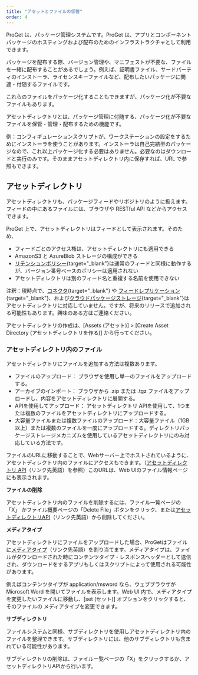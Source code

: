 ```yaml
---
title: "アセットとファイルの保管"
order: 4
---
```


ProGet は、パッケージ管理システムです。ProGet は、アプリとコンポーネントパッケージのホスティングおよび配布のためのインフラストラクチャとして利用できます。

パッケージを配布する際、バージョン管理や、マニフェストが不要な、ファイルを一緒に配布することがあるでしょう。例えば、証明書ファイル、サードパーティのインストーラ、ライセンスキーファイルなど、配布したいパッケージに関連・付随するファイルです。

これらのファイルをパッケージ化することもできますが、パッケージ化が不要なファイルもあります。

アセットディレクトリとは、パッケージ管理に付随する、パッケージ化が不要なファイルを保管・管理・配布するための機能です。

例：コンフィギュレーションスクリプトが、ワークステーションの設定をするためにインストーラを使うことがあります。インストーラは自己完結型のパッケージなので、これ以上パッケージ化する必要はありません。必要なのはダウンロードと実行のみです。そのままアセットディレクトリ内に保存すれば、URL で参照もできます。

## **アセットディレクトリ**

アセットディレクトリも、パッケージフィードやリポジトリのように扱えます。フィードの中にあるファイルには、ブラウザや RESTful API などからアクセスできます。

ProGet 上で、アセットディレクトリはフィードとして表示されます。そのため、

- フィードごとのアクセス権は、アセットディレクトリにも適用できる
- AmazonS3 と AzureBlob ストレージの構成ができる
- [リテンションポリシー](/docs/inedo-日本語ヘルフ/proget-jp/管理機能/jp-proget-retention-rules){target="_blank"}は通常のフィードと同様に動作するが、バージョン番号ベースのポリシーは適用されない
- アセットディレクトリは別のフィード名と重複する名前を使用できない

注釈：現時点で、[コネクタ](/docs/inedo-日本語ヘルフ/proget-jp/フィートリホシトリの作成と管理/jp-proget-connector-overview){target="_blank"} や [フィードレプリケーション](/docs/inedo-日本語ヘルフ/proget-jp/高度な機能/jp-proget-feed-replication){target="_blank"}、および[クラウドパッケージストレージ](/docs/inedo-日本語ヘルフ/proget-jp/高度な機能/jp-proget-cloud-storage){target="_blank"}はアセットディレクトリに対応していません。ですが、将来のリリースで追加される可能性もあります。興味のある方はご連絡ください。

アセットディレクトリの作成は、[Assets (アセット)] > [Create Asset Directory (アセットディレクトリを作る)] から行ってください。

### **アセットディレクトリ内のファイル**

アセットディレクトリにファイルを追加する方法は複数あります。

- ファイルのアップロード： ブラウザを使用し単一のファイルをアップロードする。
- アーカイブのインポート： ブラウザから .zip または .tgz ファイルをアップロードし、内容をアセットディレクトリに展開する。
- APIを使用してアップロード： アセットディレクトリ APIを使用して、1つまたは複数のファイルをアセットディレクトリにアップロードする。
- 大容量ファイルまたは複数ファイルのアップロード：大容量ファイル（1GB以上）または複数のファイルを一度にアップロードする。ディレクトリパッケージストレージメカニズムを使用しているアセットディレクトリにのみ対応している方法です。

ファイルのURLに移動することで、Webサーバー上でホストされているように、アセットディレクトリ内のファイルにアクセスもできます。（[アセットディレクトリ API](/docs/proget/reference-api/proget-api-assets)（リンク先英語）を参照）このURLは、Web UIのファイル情報ページにも表示されます。

**ファイルの削除**

アセットディレクトリ内のファイルを削除するには、ファイル一覧ページの「X」 かファイル概要ページの「Delete File」ボタンをクリック、または[アセットディレクトリAPI](/docs/proget/reference-api/proget-api-assets)（リンク先英語）から削除してください。

**メディアタイプ**

アセットディレクトリにファイルをアップロードした場合、ProGetはファイルに[メディアタイプ](https://en.wikipedia.org/wiki/Media_type)（リンク先英語）を割り当てます。メディアタイプは、ファイルがダウンロードされた時にコンテンツタイプ・レスポンスヘッダーとして送信され、ダウンロードをするアプリもしくはスクリプトによって使用される可能性があります。

例えばコンテンツタイプが application/msword なら、ウェブブラウザが Microsoft Word を開いてファイルを表示します。Web UI 内で、メディアタイプを変更したいファイルに移動し、[set (セット)] オプションをクリックすると、そのファイルの メディアタイプを変更できます。

**サブディレクトリ**

ファイルシステムと同様、サブディレクトリを使用しアセットディレクトリ内のファイルを整理できます。サブディレクトリには、他のサブディレクトリも含まれている可能性があります。

サブディレクトリの削除は、ファイル一覧ページの「X」をクリックするか、アセットディレクトリAPIから行います。